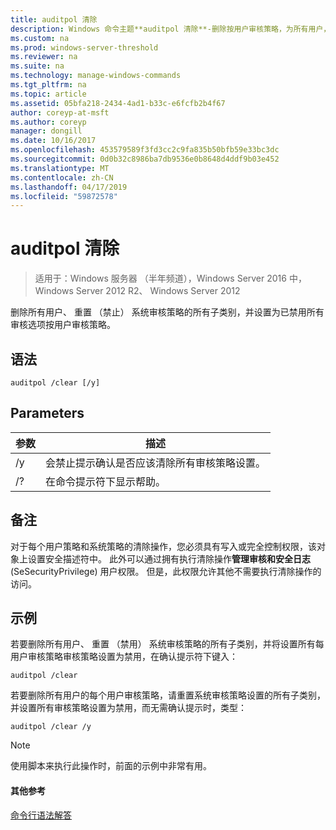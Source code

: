 ```yaml
---
title: auditpol 清除
description: Windows 命令主题**auditpol 清除**-删除按用户审核策略，为所有用户，重置 （禁止） 系统审核策略的所有子类别，并设置为已禁用所有审核选项。
ms.custom: na
ms.prod: windows-server-threshold
ms.reviewer: na
ms.suite: na
ms.technology: manage-windows-commands
ms.tgt_pltfrm: na
ms.topic: article
ms.assetid: 05bfa218-2434-4ad1-b33c-e6fcfb2b4f67
author: coreyp-at-msft
ms.author: coreyp
manager: dongill
ms.date: 10/16/2017
ms.openlocfilehash: 453579589f3fd3cc2c9fa835b50bfb59e33bc3dc
ms.sourcegitcommit: 0d0b32c8986ba7db9536e0b8648d4ddf9b03e452
ms.translationtype: MT
ms.contentlocale: zh-CN
ms.lasthandoff: 04/17/2019
ms.locfileid: "59872578"
---
```

# <a name="auditpol-clear"></a>auditpol 清除

>适用于：Windows 服务器 （半年频道），Windows Server 2016 中，Windows Server 2012 R2、 Windows Server 2012

删除所有用户、 重置 （禁止） 系统审核策略的所有子类别，并设置为已禁用所有审核选项按用户审核策略。

## <a name="syntax"></a>语法
```
auditpol /clear [/y]
```
## <a name="parameters"></a>Parameters
|参数|描述|
|-------|--------|
|/y|会禁止提示确认是否应该清除所有审核策略设置。|
|/?|在命令提示符下显示帮助。|
## <a name="remarks"></a>备注
对于每个用户策略和系统策略的清除操作，您必须具有写入或完全控制权限，该对象上设置安全描述符中。 此外可以通过拥有执行清除操作**管理审核和安全日志**(SeSecurityPrivilege) 用户权限。 但是，此权限允许其他不需要执行清除操作的访问。
## <a name="BKMK_examples"></a>示例
若要删除所有用户、 重置 （禁用） 系统审核策略的所有子类别，并将设置所有每用户审核策略审核策略设置为禁用，在确认提示符下键入：
```
auditpol /clear
```
若要删除所有用户的每个用户审核策略，请重置系统审核策略设置的所有子类别，并设置所有审核策略设置为禁用，而无需确认提示时，类型：
```
auditpol /clear /y
```
> [!NOTE]
> 使用脚本来执行此操作时，前面的示例中非常有用。
#### <a name="additional-references"></a>其他参考
[命令行语法解答](command-line-syntax-key.md)
